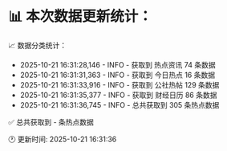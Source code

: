📊 本次数据更新统计：
==========================

📈 数据分类统计：
- 2025-10-21 16:31:28,146 - INFO - 获取到 热点资讯 74 条数据
- 2025-10-21 16:31:31,363 - INFO - 获取到 今日热点 16 条数据
- 2025-10-21 16:31:33,916 - INFO - 获取到 公社热帖 129 条数据
- 2025-10-21 16:31:35,377 - INFO - 获取到 财经日历 86 条数据
- 2025-10-21 16:31:36,745 - INFO - 总共获取到 305 条热点数据

✅ 总共获取到 - 条热点数据

🕐 更新时间: 2025-10-21 16:31:36
